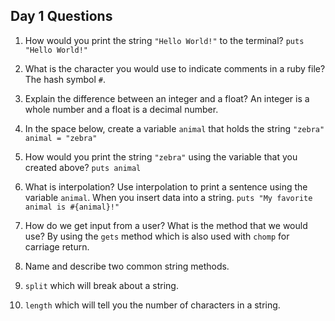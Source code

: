 ## Day 1 Questions

1. How would you print the string `"Hello World!"` to the terminal?
 `puts "Hello World!"`

2. What is the character you would use to indicate comments in a ruby file?
The hash symbol `#`.

3. Explain the difference between an integer and a float?
An integer is a whole number and a float is a decimal number.

4. In the space below, create a variable `animal` that holds the string `"zebra"`
`animal = "zebra"`

5. How would you print the string `"zebra"` using the variable that you created above?
`puts animal`

6. What is interpolation? Use interpolation to print a sentence using the variable `animal`.
When you insert data into a string.
`puts "My favorite animal is #{animal}!"`

7. How do we get input from a user? What is the method that we would use?
By using the `gets` method which is also used with `chomp` for carriage return.

8. Name and describe two common string methods.
  1. `split` which will break about a string.
  2. `length` which will tell you the number of characters in a string. 
